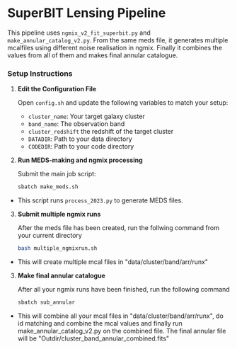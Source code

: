 # SuperBIT Lensing Pipeline

This pipeline uses `ngmix_v2_fit_superbit.py` and `make_annular_catalog_v2.py`. From the same meds file, it generates multiple mcalfiles using different noise realisation in ngmix. Finally it combines the values from all of them and makes final annular catalogue.
### **Setup Instructions**

1. **Edit the Configuration File**

   Open `config.sh` and update the following variables to match your setup:
   - `cluster_name`: Your target galaxy cluster
   - `band_name`: The observation band
   - `cluster_redshift` the redshift of the target cluster
   - `DATADIR`: Path to your data directory
   - `CODEDIR`: Path to your code directory

2. **Run MEDS-making and ngmix processing**

   Submit the main job script:
   ```sh
   sbatch make_meds.sh
- This script runs `process_2023.py` to generate MEDS files.

3. **Submit multiple ngmix runs**

    After the meds file has been created, run the follwing command from your current directory
    ```sh
    bash multiple_ngmixrun.sh
- This will create multiple mcal files in "data/cluster/band/arr/runx"

3. **Make final annular catalogue**

    After all your ngmix runs have been finished, run the following command
    ```sh
    sbatch sub_annular
- This will combine all your mcal files in "data/cluster/band/arr/runx", do id matching and combine the mcal values and finally run make_annular_catalog_v2.py on the combined file. The final annular file will be "Outdir/cluster_band_annular_combined.fits"
